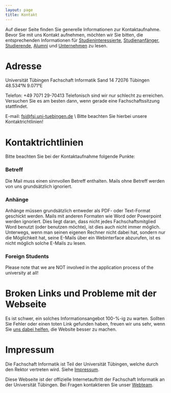 ```yaml
---
layout: page
title: Kontakt
---
```


Auf dieser Seite finden Sie generelle Informationen zur Kontaktaufnahme. Bevor
Sie mit uns Kontakt aufnehmen, möchten wir Sie bitten, die entsprechenden
Informationen für [Studieninteressierte](/infos/studieninteressierte/),
[Studienanfänger](/infos/studienanfaenger/),
[Studierende](/infos/studierende/), [Alumni](/infos/alumni/) und
[Unternehmen](/infos/unternehmen/) zu lesen.

# Adresse
Universität Tübingen
Fachschaft Informatik
Sand 14
72076 Tübingen
48.534°N 9.071°E

<link rel="stylesheet" href="https://openlayers.org/en/v4.6.5/css/ol.css" type="text/css">
<script src="js/ol.js" type="text/javascript"></script>
<div id="map" class="map"></div>
<script src="js/map.js" type="text/javascript"></script>

Telefon: +49 7071 29-70413
Telefonisch sind wir nur schlecht zu erreichen. Versuchen Sie es am besten dann,
wenn gerade eine Fachschaftssitzung stattfindet.

E-mail: [fsi@fsi.uni-tuebingen.de](mailto:fsi@fsi.uni-tuebingen.de) \\
Bitte beachten Sie hierbei unsere Kontaktrichtlinien!

# Kontaktrichtlinien

Bitte beachten Sie bei der Kontaktaufnahme folgende Punkte:

### Betreff
Die Mail muss einen sinnvollen Betreff enthalten. Mails ohne Betreff werden von
uns grundsätzlich ignoriert.

### Anhänge
Anhänge müssen grundsätzlich entweder als PDF- oder Text-Format geschickt
werden. Mails mit anderen Formaten wie Word oder Powerpoint werden ignoriert.
Dies liegt daran, dass nicht jedes Fachschaftsmitglied Word benutzt
(oder benutzen möchte), ist dies auch nicht immer möglich. Unterwegs, wenn man
seinen eigenen Rechner nicht dabei hat, sondern nur die Möglichkeit hat, seine
E-Mails über ein Webinterface abzurufen, ist es nicht möglich solche E-Mails zu
lesen.

### Foreign Students
Please note that we are NOT involved in the application process of the
university at all!



# Broken Links und Probleme mit der Webseite
Es ist schwer, ein solches Informationsangebot 100-%-ig zu warten.
Sollten Sie Fehler oder einen toten Link gefunden haben, freuen wir uns sehr,
wenn Sie [uns dabei helfen](/CONTRIBUTING.md), die Website besser zu machen.


# Impressum

Die Fachschaft Informatik ist Teil der Universität Tübingen, welche durch den
Rektor vertreten wird. Siehe
[Impressum](https://uni-tuebingen.de/meta/impressum/).

Diese Webseite ist der offizielle Internetauftritt der Fachschaft Informatik an
der Universität Tübingen. Bei Fragen kontaktieren Sie unser
[Webteam](https://github.com/orgs/fsi-tue/teams/website).
